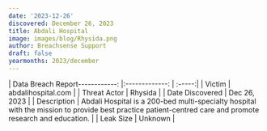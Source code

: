 ```yaml
---
date: '2023-12-26'
discovered: December 26, 2023
title: Abdali Hospital
image: images/blog/Rhysida.png
author: Breachsense Support
draft: false
yearmonths: 2023/december
---
```


| Data Breach Report------------:     |:-------------:    | :-----:|
| Victim      | abdalihospital.com      | 
| Threat Actor      | Rhysida      | 
| Date Discovered      | Dec 26, 2023      | 
| Description      | Abdali Hospital is a 200-bed multi-specialty hospital with the mission to provide best practice patient-centred care and promote research and education.      | 
| Leak Size      | Unknown      | 

